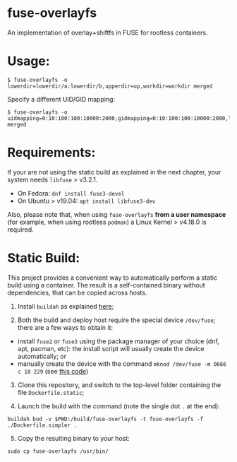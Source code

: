 fuse-overlayfs
===========

An implementation of overlay+shiftfs in FUSE for rootless containers.

Usage:
=======================================================

```
$ fuse-overlayfs -o lowerdir=lowerdir/a:lowerdir/b,upperdir=up,workdir=workdir merged
```

Specify a different UID/GID mapping:

```
$ fuse-overlayfs -o uidmapping=0:10:100:100:10000:2000,gidmapping=0:10:100:100:10000:2000,lowerdir=lowerdir/a:lowerdir/b,upperdir=up,workdir=workdir merged
```

Requirements:
=======================================================

If your are not using the static build as explained in the next chapter, your system needs `libfuse` > v3.2.1.

* On Fedora: `dnf install fuse3-devel`
* On Ubuntu > v19.04: `apt install libfuse3-dev`

Also, please note that, when using `fuse-overlayfs` **from a user namespace** 
(for example, when using rootless `podman`) a Linux Kernel > v4.18.0 is required.


Static Build:
=======================================================

This project provides a convenient way to automatically perform a static build using a container.
The result is a self-contained binary without dependencies, that can be copied across hosts.

1. Install `buildah` as explained [here](https://github.com/containers/buildah/blob/master/install.md);

2. Both the build and deploy host require the special device `/dev/fuse`; there are a few ways to obtain it:

  * install `fuse2` or `fuse3` using the package manager of your choice (dnf, apt, pacman, etc): 
the install script will usually create the device automatically; or
  * manually create the device with the command `mknod /dev/fuse -m 0666 c 10 229` 
(see [this code](https://github.com/libfuse/libfuse/blob/f0e08cc700d629da2d46def8b620b0ed858cc0d9/util/install_helper.sh#L35))

3. Clone this repository, and switch to the top-level folder containing the file `Dockerfile.static`;

4. Launch the build with the command (note the single dot `.` at the end): 
```
buildah bud -v $PWD:/build/fuse-overlayfs -t fuse-overlayfs -f ./Dockerfile.simpler .
```

5. Copy the resulting binary to your host:

```
sudo cp fuse-overlayfs /usr/bin/
```

